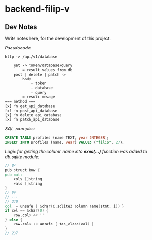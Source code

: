 # backend-filip-v

## Dev Notes
Write notes here, for the development of this project.

*Pseudocode:*
```txt
http -> /api/v1/database

	get -> token/database/query
		= result values from db
	post | delete | patch ->
		body
			- token
			- database
			- query
		= result mesage
=== method ===
[x] fn get_api_database
[x] fn post_api_database
[x] fn delete_api_database
[x] fn patch_api_database
```

*SQL examples:*
```sql
CREATE TABLE profiles (name TEXT, year INTEGER);
INSERT INTO profiles (name, year) VALUES ("filip", 27);
```

*Logic for getting the column name into **exec(...)** function was added to db.sqlite module:*
```v
// 84
pub struct Row {
pub mut:
	cols []string
	vals []string
}
// 90
// ...
// 230
col := unsafe { &char(C.sqlite3_column_name(stmt, i)) }
if col == &char(0) {
	row.cols << ''
} else {
	row.cols << unsafe { tos_clone(col) }
}
// 237
```